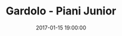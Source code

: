 ---
title: Gardolo - Piani Junior
date: 2017-01-15 19:00:00
squadra-a: Piani Junior
punteggio-a: 61
squadra-b: Bc Gardolo
punteggio-b: 40
partite/squadra: promozione-16-17
luogo: Centro Sportivo Trento Nord
categoria: promozione
---